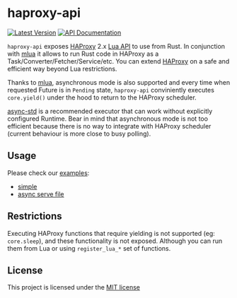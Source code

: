 # haproxy-api
[![Latest Version]][crates.io] [![API Documentation]][docs.rs]

[Latest Version]: https://img.shields.io/crates/v/haproxy-api.svg
[crates.io]: https://crates.io/crates/haproxy-api
[API Documentation]: https://docs.rs/haproxy-api/badge.svg
[docs.rs]: https://docs.rs/haproxy-api

`haproxy-api` exposes [HAProxy] 2.x [Lua API] to use from Rust.
In conjunction with [mlua] it allows to run Rust code in HAProxy as a Task/Converter/Fetcher/Service/etc.
You can extend [HAProxy] on a safe and efficient way beyond Lua restrictions.

Thanks to [mlua], asynchronous mode is also supported and every time when requested Future is in `Pending` state, `haproxy-api` conviniently executes `core.yield()` under the hood to return to the HAProxy scheduler.

[async-std] is a recommended executor that can work without explicitly configured Runtime.
Bear in mind that asynchronous mode is not too efficient because there is no way to integrate with HAProxy scheduler (current behaviour is more close to busy polling).

[HAProxy]: http://www.haproxy.org/
[Lua API]: http://www.arpalert.org/src/haproxy-lua-api/2.2/index.html
[mlua]: https://github.com/khvzak/mlua
[async-std]: https://github.com/async-rs/async-std

## Usage

Please check our [examples](examples):
* [simple](examples/simple)
* [async serve file](examples/async_serve_file)

## Restrictions

Executing HAProxy functions that require yielding is not supported (eg: `core.sleep`), and these functionality is not exposed.
Although you can run them from Lua or using `register_lua_*` set of functions.

## License

This project is licensed under the [MIT license](LICENSE)
